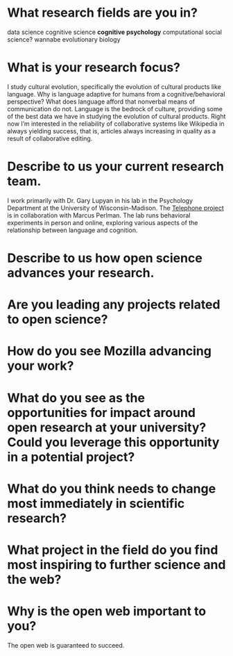 # What research fields are you in?

data science
cognitive science
**cognitive psychology**
computational social science?
wannabe evolutionary biology

# What is your research focus?

I study cultural evolution, specifically the evolution of cultural products like language. Why is language adaptive for humans from a cognitive/behavioral perspective? What does language afford that nonverbal means of communication do not. Language is the bedrock of culture, providing some of the best data we have in studying the evolution of cultural products. Right now I’m interested in the reliability of collaborative systems like Wikipedia in always yielding success, that is, articles always increasing in quality as a result of collaborative editing.

# Describe to us your current research team.

I work primarily with Dr. Gary Lupyan in his lab in the Psychology Department at the University of Wisconsin-Madison. The [Telephone project](http://github.com/pedmiston/telephone-app) is in collaboration with Marcus Perlman. The lab runs behavioral experiments in person and online, exploring various aspects of the relationship between language and cognition.

# Describe to us how open science advances your research.

# Are you leading any projects related to open science?

# How do you see Mozilla advancing your work?

# What do you see as the opportunities for impact around open research at your university? Could you leverage this opportunity in a potential project?

# What do you think needs to change most immediately in scientific research?

# What project in the field do you find most inspiring to further science and the web?

# Why is the open web important to you?

The open web is guaranteed to succeed.